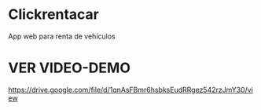 # Clickrentacar
App web para renta de vehículos

# VER VIDEO-DEMO
https://drive.google.com/file/d/1qnAsFBmr6hsbksEudRRgez542rzJmY30/view
